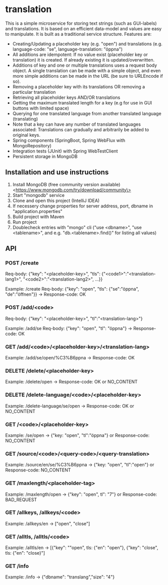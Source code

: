 # translation

This is a simple microservice for storing text strings (such as GUI-labels) and translations. It is based on an efficient data-model and values are easy to manipulate. It is built as a traditional service structure. Features are:

- Creating/Updating a placeholder key (e.g. "open") and translations (e.g. language-code: "se", language-translation: "öppna")
- All additions are idempotent: If no value exist (placeholder key or translation) it is created. If already existing it is updated/overwritten.
- Additions of key and one or multiple translations uses a request body object. A single translation can be made with a simple object, and even more simple additions can be made in the URL (be sure to URLEncode if so).
- Removing a placeholder key with its translations OR removing a particular translation
- Retrieving all placeholder keys AND/OR translations
- Getting the maximum translated length for a key (e.g for use in GUI buttons with limited space)
- Querying for one translated language from another translated language (translating)
- Note that a key can have any number of translated languages associated: Translations can gradually and arbitrarily be added to original keys.
- Spring components (SpringBoot, Spring WebFlux with MongoRepository)
- Integration tests (JUnit) with Spring WebTestClient
- Persistent storage in MongoDB

## Installation and use instructions

1. Install MongoDB (free community version available) \<https://www.mongodb.com/try/download/community\>
2. Start "mongodb" service
3. Clone and open this project (IntelliJ IDEA)
4. If necessery change properties for server address, port, dbname in "application.properties"
5. Build project with Maven
6. Run project
7. Doublecheck entries with "mongo" cli ("use \<dbname\>", "use \<tablename\>", and e.g. "db.\<tablename\>.find()" for listing all values)



## API

### POST /create
Req-body: {"key": "\<placeholder-key\>", "tls": {"\<code1\>":"\<translation-lang1\>", "\<code2\>":"\<translation-lang2\>", ...}}

Example:
/create
Req-body: {"key": "open", "tls": {"se":"öppna", "de":"öffnen"}} -\> Response-code: OK

### POST /add/\<code\>
Req-body: {"key": "\<placeholder-key\>", "tl":"\<translation-lang\>"}

Example:
/add/se
Req-body: {"key": "open", "tl": "öppna"} -\> Response-code: OK

### GET /add/\<code\>/\<placeholder-key\>/\<translation-lang\>

Example:
/add/se/open/%C3%B6ppna -\> Response-code: OK

### DELETE /delete/\<placeholder-key\>

Example:
/delete/open -\> Response-code: OK or NO_CONTENT

### DELETE /delete-language/\<code\>/\<placeholder-key\>

Example:
/delete-language/se/open -\> Response-code: OK or NO_CONTENT

### GET /\<code\>/\<placeholder-key\>

Example: /se/open -\> {"key: "open", "tl":"öppna"} or Response-code: NO_CONTENT

### GET /source/\<code\>/\<query-code\>/\<query-translation\>

Example:
/source/en/se/%C3%B6ppna -\> {"key: "open", "tl":"open"} or Response-code: NO_CONTENT

### GET /maxlength/\<placeholder-tag\>

Example:
/maxlength/open  -\> {"key": "open", tl": "7"} or Response-code: BAD_REQUEST

### GET /allkeys, /allkeys/\<code\>

Example:
/allkeys/en -\> ["open", "close"]

### GET /alltls, /alltls/\<code\>

Example:
/alltls/en -\> [{"key": ""open", tls: {"en": "open"}, {"key": "close", tls: {"en": "close}"]

### GET /info

Example:
/info -\> {"dbname": "translang","size": "4"}
